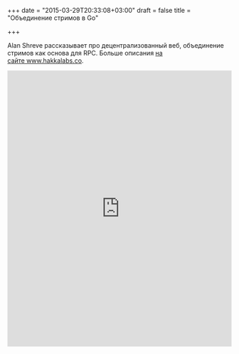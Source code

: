 +++
date = "2015-03-29T20:33:08+03:00"
draft = false
title = "Объединение стримов в Go"

+++

<p>Alan Shreve рассказывает про децентрализованный веб, объединение стримов как основа для&nbsp;RPC. Больше описания <a href="https://www.hakkalabs.co/articles/stream-multiplexing-go/#!">на сайте&nbsp;www.hakkalabs.co</a>.</p>
 <iframe width="100%" height="620" src="https://www.youtube.com/embed/cQD72EOEez8" frameborder="0" allowfullscreen></iframe>